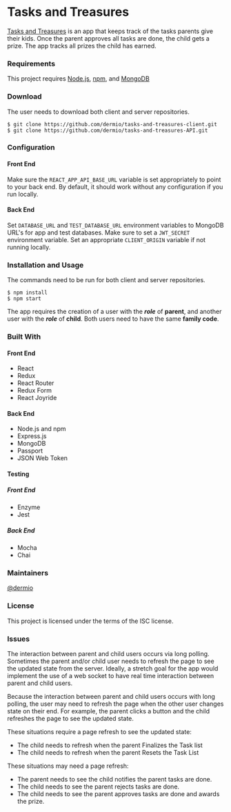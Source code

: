 # Tasks and Treasures
[Tasks and Treasures](https://tasks-and-treasures-client.herokuapp.com/login)
is an app that keeps track of the tasks parents give their kids. Once
the parent approves all tasks are done, the child gets a prize. The app
tracks all prizes the child has earned.


### Requirements
This project requires [Node.js](https://nodejs.org/en/), [npm](https://www.npmjs.com/), and [MongoDB](https://www.mongodb.com/)

### Download
The user needs to download both client and server repositories.
```
$ git clone https://github.com/dermio/tasks-and-treasures-client.git
$ git clone https://github.com/dermio/tasks-and-treasures-API.git
```

### Configuration
#### Front End
Make sure the `REACT_APP_API_BASE_URL` variable is set appropriately
to point to your back end. By default, it should work without any
configuration if you run locally.

#### Back End
Set `DATABASE_URL` and `TEST_DATABASE_URL` environment variables to
MongoDB URL's for app and test databases. Make sure to set a `JWT_SECRET`
environment variable. Set an appropriate `CLIENT_ORIGIN` variable
if not running locally.

### Installation and Usage
The commands need to be run for both client and server repositories.
```
$ npm install
$ npm start
```

The app requires the creation of a user with the _**role**_ of **parent**,
and another user with the _**role**_ of **child**. Both users need to have
the same **family code**.

### Built With
#### Front End
* React
* Redux
* React Router
* Redux Form
* React Joyride

#### Back End
* Node.js and npm
* Express.js
* MongoDB
* Passport
* JSON Web Token

#### Testing
##### Front End
* Enzyme
* Jest

##### Back End
* Mocha
* Chai

### Maintainers
[@dermio](https://github.com/dermio)

### License
This project is licensed under the terms of the ISC license.

### Issues
The interaction between parent and child users occurs via long polling.
Sometimes the parent and/or child user needs to refresh the page to see
the updated state from the server. Ideally, a stretch goal for the app
would implement the use of a web socket to have real time interaction
between parent and child users.

Because the interaction between parent and child users occurs with long polling,
the user may need to refresh the page when the other user changes
state on their end. For example, the parent clicks a button and the child
refreshes the page to see the updated state.


These situations require a page refresh to see the updated state:
* The child needs to refresh when the parent Finalizes the Task list
* The child needs to refresh when the parent Resets the Task List

These situations may need a page refresh:
* The parent needs to see the child notifies the parent tasks are done.
* The child needs to see the parent rejects tasks are done.
* The child needs to see the parent approves tasks are done and awards the prize.

